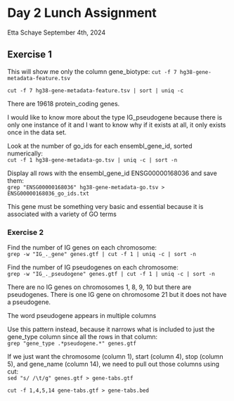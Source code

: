 # Day 2 Lunch Assignment
Etta Schaye
September 4th, 2024

## Exercise 1 
This will show me only the column gene_biotype: ```cut -f 7 hg38-gene-metadata-feature.tsv``` 

```cut -f 7 hg38-gene-metadata-feature.tsv | sort | uniq -c```

There are 19618 protein_coding genes. <br>

I would like to know more about the type IG_pseudogene because there is only one instance of it and I want to know why if it exists at all, it only exists once in the data set.

Look at the number of go_ids for each ensembl_gene_id, sorted numerically: <br> ``` cut -f 1 hg38-gene-metadata-go.tsv | uniq -c | sort -n ``` <br>

Display all rows with the ensembl_gene_id ENSG00000168036 and save them: <br> ```grep "ENSG00000168036" hg38-gene-metadata-go.tsv > ENSG00000168036_go_ids.txt``` <br>

This gene must be something very basic and essential because it is associated with a variety of GO terms

### Exercise 2
Find the number of IG genes on each chromosome: <br>
```grep -w "IG_._gene" genes.gtf | cut -f 1 | uniq -c | sort -n``` <br>

Find the number of IG pseudogenes on each chromosome: <br>
```grep -w "IG_._pseudogene" genes.gtf | cut -f 1 | uniq -c | sort -n``` <br>

There are no IG genes on chromosomes 1, 8, 9, 10 but there are pseudogenes. There is one IG gene on chromosome 21 but it does not have a pseudogene.

The word pseudogene appears in multiple columns <br>

Use this pattern instead, because it narrows what is included to just the gene_type column since all the rows in that column: <br> ```grep "gene_type .*pseudogene.*" genes.gtf``` <br>

If we just want the chromosome (column 1), start (column 4), stop (column 5), and gene_name (column 14), we need to pull out those columns using cut: <br>
```sed "s/ /\t/g" genes.gtf > gene-tabs.gtf``` <br>

```cut -f 1,4,5,14 gene-tabs.gtf > gene-tabs.bed```